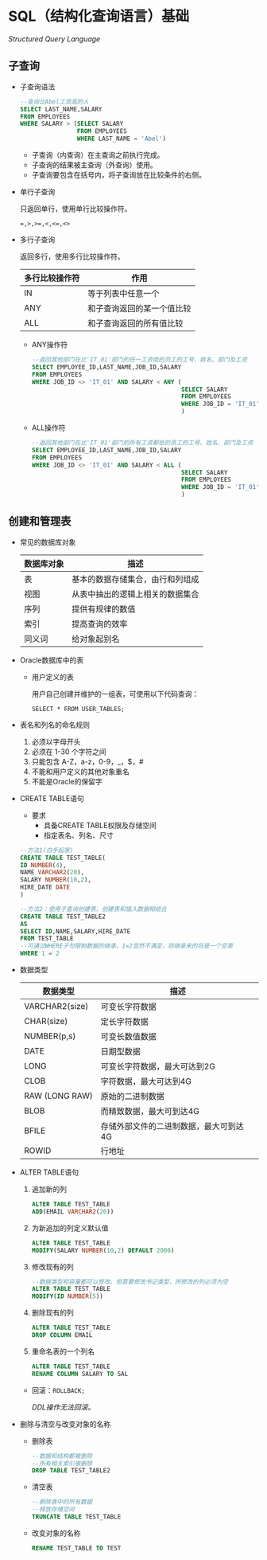 # SQL（结构化查询语言）基础

*Structured Query Language*

## 子查询

- 子查询语法

  ```sql
  --查询比Abel工资高的人
  SELECT LAST_NAME,SALARY
  FROM EMPLOYEES
  WHERE SALARY > (SELECT SALARY
                  FROM EMPLOYEES
                  WHERE LAST_NAME = 'Abel')
  ```

  - 子查询（内查询）在主查询之前执行完成。
  - 子查询的结果被主查询（外查询）使用。
  - 子查询要包含在括号内，将子查询放在比较条件的右侧。

- 单行子查询

  只返回单行，使用单行比较操作符。

  `=,>,>=,<,<=,<>`

- 多行子查询

  返回多行，使用多行比较操作符。

  | 多行比较操作符 | 作用                       |
  | -------------- | -------------------------- |
  | IN             | 等于列表中任意一个         |
  | ANY            | 和子查询返回的某一个值比较 |
  | ALL            | 和子查询返回的所有值比较   |

  - ANY操作符

    ```sql
    --返回其他部门在比'IT_01'部门的任一工资低的员工的工号、姓名、部门及工资
    SELECT EMPLOYEE_ID,LAST_NAME,JOB_ID,SALARY
    FROM EMPLOYEES
    WHERE JOB_ID <> 'IT_01' AND SALARY < ANY (
                                              SELECT SALARY
                                              FROM EMPLOYEES
                                              WHERE JOB_ID = 'IT_01'
                                              )
    ```

  - ALL操作符

    ```sql
    --返回其他部门在比'IT_01'部门的所有工资都低的员工的工号、姓名、部门及工资
    SELECT EMPLOYEE_ID,LAST_NAME,JOB_ID,SALARY
    FROM EMPLOYEES
    WHERE JOB_ID <> 'IT_01' AND SALARY < ALL (
                                              SELECT SALARY
                                              FROM EMPLOYEES
                                              WHERE JOB_ID = 'IT_01'
                                              )
    ```

    

## 创建和管理表

- 常见的数据库对象

  | 数据库对象 | 描述                             |
  | ---------- | -------------------------------- |
  | 表         | 基本的数据存储集合，由行和列组成 |
  | 视图       | 从表中抽出的逻辑上相关的数据集合 |
  | 序列       | 提供有规律的数值                 |
  | 索引       | 提高查询的效率                   |
  | 同义词     | 给对象起别名                     |

  

- Oracle数据库中的表

  - 用户定义的表

    用户自己创建并维护的一组表，可使用以下代码查询：

     `SELECT * FROM USER_TABLES;`

    

- 表名和列名的命名规则

  1. 必须以字母开头
  2. 必须在 1-30 个字符之间
  3. 只能包含 A-Z，a-z，0-9，_，$，#
  4. 不能和用户定义的其他对象重名
  5. 不能是Oracle的保留字

- CREATE TABLE语句

  - 要求
    - 具备CREATE TABLE权限及存储空间
    - 指定表名、列名、尺寸

  ```sql
  --方法1(白手起家)
  CREATE TABLE TEST_TABLE(
  ID NUMBER(4),
  NAME VARCHAR2(20),
  SALARY NUMBER(10,2),
  HIRE_DATE DATE
  )
  ```

  ```sql
  --方法2：使用子查询创建表，创建表和插入数据相结合
  CREATE TABLE TEST_TABLE2
  AS
  SELECT ID,NAME,SALARY,HIRE_DATE
  FROM TEST_TABLE
  --可通过WHERE子句限制数据的继承，1=2显然不满足，则继承来的将是一个空表
  WHERE 1 = 2
  ```

  

- 数据类型

  | 数据类型       | 描述                                   |
  | -------------- | -------------------------------------- |
  | VARCHAR2(size) | 可变长字符数据                         |
  | CHAR(size)     | 定长字符数据                           |
  | NUMBER(p,s)    | 可变长数值数据                         |
  | DATE           | 日期型数据                             |
  | LONG           | 可变长字符数据，最大可达到2G           |
  | CLOB           | 字符数据，最大可达到4G                 |
  | RAW (LONG RAW) | 原始的二进制数据                       |
  | BLOB           | 而精致数据，最大可到达4G               |
  | BFILE          | 存储外部文件的二进制数据，最大可到达4G |
  | ROWID          | 行地址                                 |

  

- ALTER TABLE语句

  1. 追加新的列

     ```sql
     ALTER TABLE TEST_TABLE
     ADD(EMAIL VARCHAR2(20))
     ```

  2. 为新追加的列定义默认值

     ```sql
     ALTER TABLE TEST_TABLE
     MODIFY(SALARY NUMBER(10,2) DEFAULT 2000)
     ```

  3. 修改现有的列

     ```sql
     --数据类型和容量都可以修改，但若要修改书记类型，所修改的列必须为空
     ALTER TABLE TEST_TABLE
     MODIFY(ID NUMBER(5))
     ```

  4. 删除现有的列

     ```sql
     ALTER TABLE TEST_TABLE
     DROP COLUMN EMAIL
     ```

  5. 重命名表的一个列名

     ```sql
     ALTER TABLE TEST_TABLE
     RENAME COLUMN SALARY TO SAL
     ```

  - 回滚：`ROLLBACK;`

    *DDL操作无法回滚。*

  

- 删除与清空与改变对象的名称

  - 删除表

    ```sql
    --数据和结构都被删除
    --所有相关索引被删除
    DROP TABLE TEST_TABLE2
    ```

  - 清空表

    ```sql
    --删除表中的所有数据
    --释放存储空间
    TRUNCATE TABLE TEST_TABLE
    ```

  - 改变对象的名称

    ```sql
    RENAME TEST_TABLE TO TEST
    ```

    

